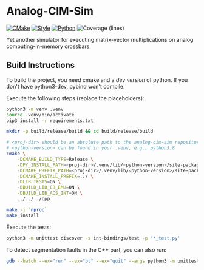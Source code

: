 # Analog-CIM-Sim
[![CMake](https://github.com/rpelke/analog-cim-sim/actions/workflows/cmake.yml/badge.svg)](https://github.com/rpelke/analog-cim-sim/actions/workflows/cmake.yml)
[![Style](https://github.com/rpelke/analog-cim-sim/actions/workflows/style.yml/badge.svg)](https://github.com/rpelke/analog-cim-sim/actions/workflows/style.yml)
[![Python](https://github.com/rpelke/analog-cim-sim/actions/workflows/python.yml/badge.svg)](https://github.com/rpelke/analog-cim-sim/actions/workflows/python.yml)
![Coverage (lines)](https://img.shields.io/endpoint?url=https://gist.githubusercontent.com/rpelke/4ce01f0a4277ab79baa3b2112b12812f/raw)

Yet another simulator for executing matrix-vector multiplications on analog computing-in-memory crossbars.

## Build Instructions
To build the project, you need cmake and a *dev version* of python.
If you don't have python3-dev, pybind won't compile.

Execute the following steps (replace the placeholders):
```bash
python3 -m venv .venv
source .venv/bin/activate
pip3 install -r requirements.txt

mkdir -p build/release/build && cd build/release/build

# <proj-dir> should be an absolute path to the analog-cim-sim repository
# <python-version> can be found in your .venv, e.g., python3.8
cmake \
    -DCMAKE_BUILD_TYPE=Release \
    -DPY_INSTALL_PATH=<proj-dir>/.venv/lib/<python-version>/site-packages \
    -DCMAKE_PREFIX_PATH=<proj-dir>/.venv/lib/<python-version>/site-packages/pybind11/share/cmake/pybind11 \
    -DCMAKE_INSTALL_PREFIX=../ \
    -DLIB_TESTS=ON \
    -DBUILD_LIB_CB_EMU=ON \
    -DBUILD_LIB_ACS_INT=ON \
    ../../../cpp

make -j `nproc`
make install
```

Execute the tests:
```bash
python3 -m unittest discover -s int-bindings/test -p '*_test.py'
```

To detect segmentation faults in the C++ part, you can also run:
```bash
gdb --batch --ex="run" --ex="bt" --ex="quit" --args python3 -m unittest discover -s int-bindings/test -p '*_test.py'
```
